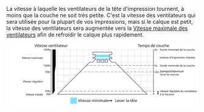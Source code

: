 La vitesse à laquelle les ventilateurs de la tête d'impression tournent, à moins que la couche ne soit très petite. C'est la vitesse des ventilateurs qui sera utilisée pour la plupart de vos impressions, mais si le calque est petit, la vitesse des ventilateurs sera augmentée vers la [Vitesse maximale des ventilateurs](./cool_fan_speed_max.md) afin de refroidir le calque plus rapidement.

![Quelle vitesse de ventilateur est utilisée où](../images/cool_fan_speed_fr.svg)
